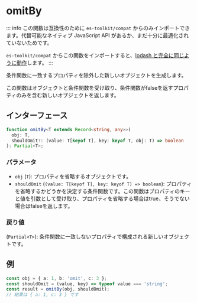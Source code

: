 # omitBy

::: info
この関数は互換性のために `es-toolkit/compat` からのみインポートできます。代替可能なネイティブ JavaScript API があるか、まだ十分に最適化されていないためです。

`es-toolkit/compat` からこの関数をインポートすると、[lodash と完全に同じように動作](../../../compatibility.md)します。
:::

条件関数に一致するプロパティを除外した新しいオブジェクトを生成します。

この関数はオブジェクトと条件関数を受け取り、条件関数がfalseを返すプロパティのみを含む新しいオブジェクトを返します。

## インターフェース

```typescript
function omitBy<T extends Record<string, any>>(
  obj: T,
  shouldOmit?: (value: T[keyof T], key: keyof T, obj: T) => boolean
): Partial<T>;
```

### パラメータ

- `obj` (`T`): プロパティを省略するオブジェクトです。
- `shouldOmit` (`(value: T[keyof T], key: keyof T) => boolean`): プロパティを省略するかどうかを決定する条件関数です。この関数はプロパティのキーと値を引数として受け取り、プロパティを省略する場合はtrue、そうでない場合はfalseを返します。

### 戻り値

(`Partial<T>`): 条件関数に一致しないプロパティで構成される新しいオブジェクトです。

## 例

```typescript
const obj = { a: 1, b: 'omit', c: 3 };
const shouldOmit = (value, key) => typeof value === 'string';
const result = omitBy(obj, shouldOmit);
// 結果は { a: 1, c: 3 } です
```
